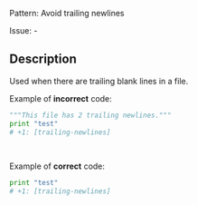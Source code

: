Pattern: Avoid trailing newlines

Issue: -

## Description

Used when there are trailing blank lines in a file.


Example of **incorrect** code:

```python
"""This file has 2 trailing newlines."""
print "test"
# +1: [trailing-newlines]
 
 
```

Example of **correct** code:
```python
print "test"
# +1: [trailing-newlines]
```
